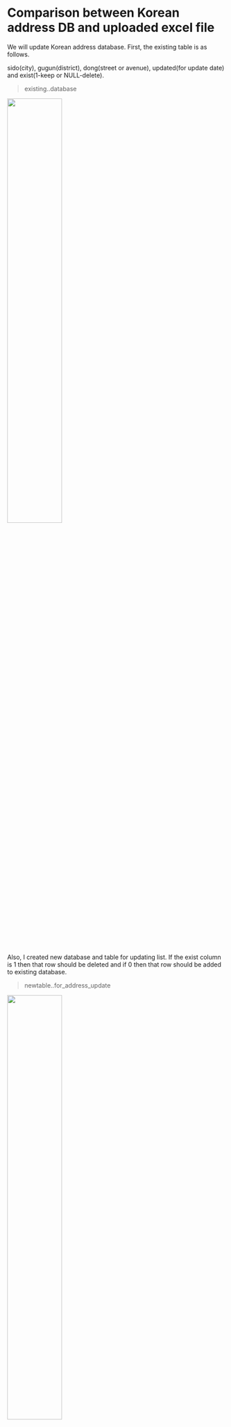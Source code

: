# Comparison between Korean address DB and uploaded excel file

We will update Korean address database.
First, the existing table is as follows.

sido(city), gugun(district), dong(street or avenue), updated(for update date) and exist(1-keep or NULL-delete).

> existing..database

<img width="50%" src="https://user-images.githubusercontent.com/39694718/49071923-646f2800-f272-11e8-8dcd-dbac6e84d21c.png">

Also, I created new database and table for updating list. If the exist column is 1 then that row should be deleted and if 0 then that row should be added to existing database.

> newtable..for_address_update

<img width="50%" src="https://user-images.githubusercontent.com/39694718/49072115-e2cbca00-f272-11e8-8ba4-2c4c00c16bed.png">

> address_excel.asp

Insert the changed address data based on the uploaded Excel file into newtable..for_address_update

With the exist attribute, we can delete or insert rows at the address table by the address_updated.asp page(but this page is made by other developer so I would not upload that page) which is shown below.

<img width="100%" alt="image" src="https://user-images.githubusercontent.com/39694718/49074801-cfbbf880-f278-11e8-8b2c-abc43a08f7d8.png">


### The excel file that I used

https://www.mois.go.kr/frt/bbs/type001/commonSelectBoardList.do?bbsId=BBSMSTR_000000000052

Click the latest post and download the jscode[yyyymmdd].zip file.
After unzip the downloaded file, you must use 2 files(KIKcd_B.[yyyymmdd].xlsx 's KIKcd_B sheet and KIKcd_H.[yyyymmdd].xlsx 's KIKcd_H sheet). If the file names or sheet names are changed it should be changed on the code. These files are as follows and I uploaded example files at the Repo.

<img width="100%" src="https://user-images.githubusercontent.com/39694718/49072784-5fab7380-f274-11e8-9a0f-85261a2de5d8.png">

---

## Comparison process
<img width="50%" src="https://user-images.githubusercontent.com/39694718/49073276-671f4c80-f275-11e8-966d-09f095b7c6ce.png">

Upload 2 source files to update original database and then click update button.

<img width="70%" alt="image" src="https://user-images.githubusercontent.com/39694718/49075384-06ded980-f27a-11e8-8cbb-614feb6cbfeb.png">

You can see the progress.
